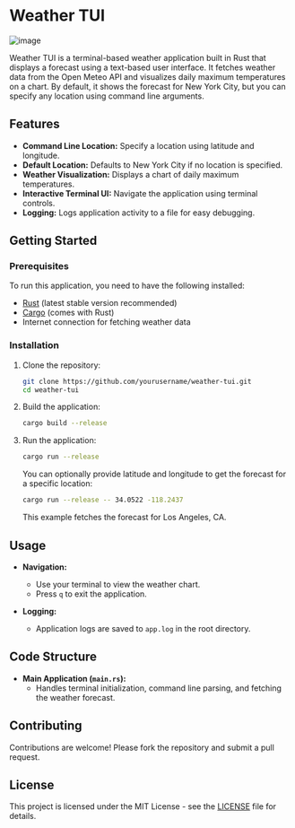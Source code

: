 
# Weather TUI

![image](https://github.com/user-attachments/assets/727b3391-728b-4d27-a3af-09a0322c3e22)

Weather TUI is a terminal-based weather application built in Rust that displays a forecast using a text-based user interface. It fetches weather data from the Open Meteo API and visualizes daily maximum temperatures on a chart. By default, it shows the forecast for New York City, but you can specify any location using command line arguments.

## Features

- **Command Line Location:** Specify a location using latitude and longitude.
- **Default Location:** Defaults to New York City if no location is specified.
- **Weather Visualization:** Displays a chart of daily maximum temperatures.
- **Interactive Terminal UI:** Navigate the application using terminal controls.
- **Logging:** Logs application activity to a file for easy debugging.

## Getting Started

### Prerequisites

To run this application, you need to have the following installed:

- [Rust](https://www.rust-lang.org/tools/install) (latest stable version recommended)
- [Cargo](https://doc.rust-lang.org/cargo/getting-started/installation.html) (comes with Rust)
- Internet connection for fetching weather data

### Installation

1. Clone the repository:

   ```bash
   git clone https://github.com/yourusername/weather-tui.git
   cd weather-tui
   ```

2. Build the application:

   ```bash
   cargo build --release
   ```

3. Run the application:

   ```bash
   cargo run --release
   ```

   You can optionally provide latitude and longitude to get the forecast for a specific location:

   ```bash
   cargo run --release -- 34.0522 -118.2437
   ```

   This example fetches the forecast for Los Angeles, CA.

## Usage

- **Navigation:** 
  - Use your terminal to view the weather chart.
  - Press `q` to exit the application.

- **Logging:**
  - Application logs are saved to `app.log` in the root directory.

## Code Structure

- **Main Application (`main.rs`):** 
  - Handles terminal initialization, command line parsing, and fetching the weather forecast.

## Contributing

Contributions are welcome! Please fork the repository and submit a pull request.

## License

This project is licensed under the MIT License - see the [LICENSE](LICENSE) file for details.

